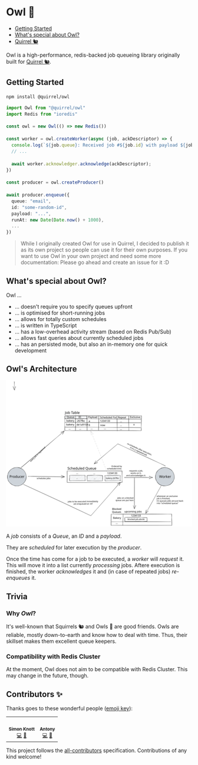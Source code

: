 # Owl 🦉

- [Getting Started](#getting-started)
- [What's special about Owl?](#whats-special-about-owl)
- [Quirrel 🐿](https://github.com/quirrel-dev/quirrel)

Owl is a high-performance, redis-backed job queueing library originally built for [Quirrel 🐿](https://github.com/quirrel-dev/quirrel).

## Getting Started

```
npm install @quirrel/owl
```

```ts
import Owl from "@quirrel/owl"
import Redis from "ioredis"

const owl = new Owl(() => new Redis())

const worker = owl.createWorker(async (job, ackDescriptor) => {
  console.log(`${job.queue}: Received job #${job.id} with payload ${job.payload}.`);
  // ...

  await worker.acknowledger.acknowledge(ackDescriptor);
})

const producer = owl.createProducer()

await producer.enqueue({
  queue: "email",
  id: "some-random-id",
  payload: "...",
  runAt: new Date(Date.now() + 1000),
  ...
})
```

> While I originally created Owl for use in Quirrel, I decided to publish
> it as its own project so people can use it for their own purposes.
> If you want to use Owl in your own project and need some more documentation:
> Please go ahead and create an issue for it :D

## What's special about Owl?

Owl ...

- ... doesn't require you to specify queues upfront
- ... is optimised for short-running jobs
- ... allows for totally custom schedules
- ... is written in TypeScript
- ... has a low-overhead activity stream (based on Redis Pub/Sub)
- ... allows fast queries about currently scheduled jobs
- ... has an persisted mode, but also an in-memory one for quick development

## Owl's Architecture

![Owl Architecture](./Owl%20Architecture.svg)

A *job* consists of a *Queue*, an *ID* and a *payload*.

They are *scheduled* for later execution by the *producer*.

Once the time has come for a job to be executed, a *worker* will *request* it.
This will move it into a list currently *processing* jobs.
Aftere execution is finished, the worker *acknowledges* it
and (in case of repeated jobs) *re-enqueues* it.

## Trivia

### Why *Owl*?

It's well-known that Squirrels 🐿 and Owls 🦉 are good friends.
Owls are reliable, mostly down-to-earth and know how to deal with time.
Thus, their skillset makes them excellent queue keepers.

### Compatibility with Redis Cluster

At the moment, Owl does not aim to be compatible with Redis Cluster.
This may change in the future, though.

## Contributors ✨

Thanks goes to these wonderful people ([emoji key](https://allcontributors.org/docs/en/emoji-key)):

<!-- ALL-CONTRIBUTORS-LIST:START - Do not remove or modify this section -->
<!-- prettier-ignore-start -->
<!-- markdownlint-disable -->
<table>
  <tr>
    <td align="center"><a href="https://github.com/Skn0tt"><img src="https://avatars.githubusercontent.com/u/14912729?v=4?s=100" width="100px;" alt=""/><br /><sub><b>Simon Knott</b></sub></a><br /><a href="https://github.com/quirrel-dev/Owl/commits?author=Skn0tt" title="Code">💻</a> <a href="#ideas-Skn0tt" title="Ideas, Planning, & Feedback">🤔</a></td>
    <td align="center"><a href="https://github.com/DuckNrOne"><img src="https://avatars.githubusercontent.com/u/45163503?v=4?s=100" width="100px;" alt=""/><br /><sub><b>Antony</b></sub></a><br /><a href="https://github.com/quirrel-dev/Owl/commits?author=DuckNrOne" title="Code">💻</a> <a href="https://github.com/quirrel-dev/Owl/issues?q=author%3ADuckNrOne" title="Bug reports">🐛</a></td>
  </tr>
</table>

<!-- markdownlint-restore -->
<!-- prettier-ignore-end -->

<!-- ALL-CONTRIBUTORS-LIST:END -->

This project follows the [all-contributors](https://github.com/all-contributors/all-contributors) specification. Contributions of any kind welcome!